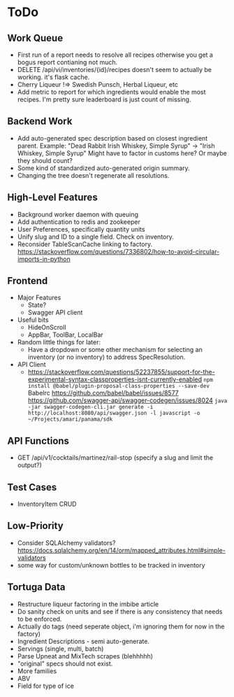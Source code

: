 ToDo
====

Work Queue
----------
* First run of a report needs to resolve all recipes otherwise you get a bogus
  report contianing not much.
* DELETE /api/vi/inventories/{id}/recipes doesn't seem to actually be working.
  it's flask cache.
* Cherry Liqueur !=> Swedish Punsch, Herbal Liqueur, etc
* Add metric to report for which ingredients would enable the most recipes.
  I'm pretty sure leaderboard is just count of missing.

Backend Work
------------
* Add auto-generated spec description based on closest ingredient parent. Example:
  "Dead Rabbit Irish Whiskey, Simple Syrup" -> "Irish Whiskey, Simple Syrup"
  Might have to factor in customs here? Or maybe they should count?
* Some kind of standardized auto-generated origin summary.
* Changing the tree doesn't regenerate all resolutions.

High-Level Features
-------------------
* Background worker daemon with queuing
* Add authentication to redis and zookeeper
* User Preferences, specifically quantity units
* Unify slug and ID to a single field. Check on inventory.
* Reconsider TableScanCache linking to factory.
  https://stackoverflow.com/questions/7336802/how-to-avoid-circular-imports-in-python

Frontend
--------
* Major Features
  * State?
  * Swagger API client
* Useful bits
  * HideOnScroll
  * AppBar, ToolBar, LocalBar
* Random little things for later:
  * Have a dropdown or some other mechanism for selecting an inventory (or no inventory)
    to address SpecResolution.
* API Client
  * https://stackoverflow.com/questions/52237855/support-for-the-experimental-syntax-classproperties-isnt-currently-enabled
    `npm install @babel/plugin-proposal-class-properties --save-dev`
    Babelrc
    https://github.com/babel/babel/issues/8577
    https://github.com/swagger-api/swagger-codegen/issues/8024
    `java -jar swagger-codegen-cli.jar generate -i http://localhost:8080/api/swagger.json -l javascript -o ~/Projects/amari/panama/sdk`

API Functions
-------------
* GET /api/v1/cocktails/martinez/rail-stop (specify a slug and limit the output?)

Test Cases
----------
* InventoryItem CRUD

Low-Priority
------------
* Consider SQLAlchemy validators? https://docs.sqlalchemy.org/en/14/orm/mapped_attributes.html#simple-validators
* some way for custom/unknown bottles to be tracked in inventory

Tortuga Data
------------
* Restructure liqueur factoring in the imbibe article
* Do sanity check on units and see if there is any consistency that needs to be enforced.
* Actually do tags (need seperate object, i'm ignoring them for now in the factory)
* Ingredient Descriptions - semi auto-generate.
* Servings (single, multi, batch)
* Parse Upneat and MixTech scrapes (blehhhhh)
* "original" specs should not exist.
* More families
* ABV
* Field for type of ice

